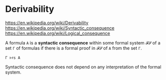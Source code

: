 # Derivability

https://en.wikipedia.org/wiki/Derivability
https://en.wikipedia.org/wiki/Syntactic_consequence
https://en.wikipedia.org/wiki/Logical_consequence

A formula `A` is a **syntactic consequence** within some formal system `𝓕𝓢` of a set `Γ` of formulas if there is a formal proof in `𝓕𝓢` of `A` from the set `Γ`.

`Γ ⊢ꜰs A`

Syntactic consequence does not depend on any interpretation of the formal system.
